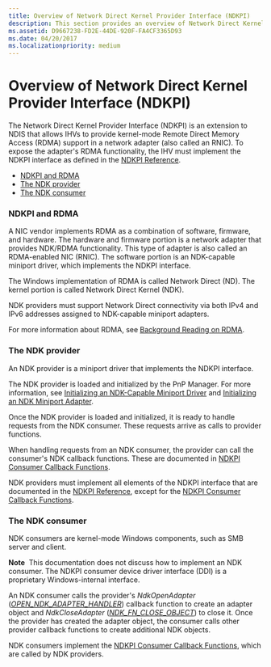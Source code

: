 ```yaml
---
title: Overview of Network Direct Kernel Provider Interface (NDKPI)
description: This section provides an overview of Network Direct Kernel Provider Interface (NDKPI)
ms.assetid: D9667238-FD2E-44DE-920F-FA4CF3365D93
ms.date: 04/20/2017
ms.localizationpriority: medium
---
```


# Overview of Network Direct Kernel Provider Interface (NDKPI)


The Network Direct Kernel Provider Interface (NDKPI) is an extension to NDIS that allows IHVs to provide kernel-mode Remote Direct Memory Access (RDMA) support in a network adapter (also called an RNIC). To expose the adapter's RDMA functionality, the IHV must implement the NDKPI interface as defined in the [NDKPI Reference](/windows-hardware/drivers/ddi/_netvista/).

-   [NDKPI and RDMA](#ndkpi-and-rdma)
-   [The NDK provider](#the-ndk-provider)
-   [The NDK consumer](#the-ndk-consumer)

### NDKPI and RDMA

A NIC vendor implements RDMA as a combination of software, firmware, and hardware. The hardware and firmware portion is a network adapter that provides NDK/RDMA functionality. This type of adapter is also called an RDMA-enabled NIC (RNIC). The software portion is an NDK-capable miniport driver, which implements the NDKPI interface.

The Windows implementation of RDMA is called Network Direct (ND). The kernel portion is called Network Direct Kernel (NDK).

NDK providers must support Network Direct connectivity via both IPv4 and IPv6 addresses assigned to NDK-capable miniport adapters.

For more information about RDMA, see [Background Reading on RDMA](background-reading-on-rdma.md).

### The NDK provider

An NDK provider is a miniport driver that implements the NDKPI interface.

The NDK provider is loaded and initialized by the PnP Manager. For more information, see [Initializing an NDK-Capable Miniport Driver](initializing-an-ndk-capable-miniport-driver.md) and [Initializing an NDK Miniport Adapter](initializing-an-ndk-miniport-adapter.md).

Once the NDK provider is loaded and initialized, it is ready to handle requests from the NDK consumer. These requests arrive as calls to provider functions.

When handling requests from an NDK consumer, the provider can call the consumer's NDK callback functions. These are documented in [NDKPI Consumer Callback Functions](/windows-hardware/drivers/ddi/_netvista/).

NDK providers must implement all elements of the NDKPI interface that are documented in the [NDKPI Reference](/windows-hardware/drivers/ddi/_netvista/), except for the [NDKPI Consumer Callback Functions](/windows-hardware/drivers/ddi/_netvista/).

### The NDK consumer

NDK consumers are kernel-mode Windows components, such as SMB server and client.

**Note**  This documentation does not discuss how to implement an NDK consumer. The NDKPI consumer device driver interface (DDI) is a proprietary Windows-internal interface.

 

An NDK consumer calls the provider's *NdkOpenAdapter* ([*OPEN\_NDK\_ADAPTER\_HANDLER*](/windows-hardware/drivers/ddi/ndisndk/nc-ndisndk-open_ndk_adapter_handler)) callback function to create an adapter object and *NdkCloseAdapter* ([*NDK\_FN\_CLOSE\_OBJECT*](/windows-hardware/drivers/ddi/ndkpi/nc-ndkpi-ndk_fn_close_object)) to close it. Once the provider has created the adapter object, the consumer calls other provider callback functions to create additional NDK objects.

NDK consumers implement the [NDKPI Consumer Callback Functions](/windows-hardware/drivers/ddi/_netvista/), which are called by NDK providers.


 

